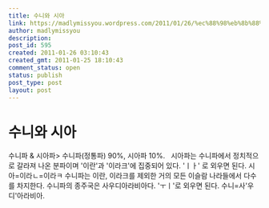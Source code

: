 ```yaml
---
title: 수니와 시아
link: https://madlymissyou.wordpress.com/2011/01/26/%ec%88%98%eb%8b%88%ec%99%80-%ec%8b%9c%ec%95%84/
author: madlymissyou
description: 
post_id: 595
created: 2011-01-26 03:10:43
created_gmt: 2011-01-25 18:10:43
comment_status: open
status: publish
post_type: post
layout: post
---
```


# 수니와 시아

수니파 & 시아파> 수니파(정통파) 90%, 시아파 10%.   시아파는 수니파에서 정치적으로 갈라져 나온 분파이며 '이란'과 '이라크'에 집중되어 있다. 'ㅣㅏ' 로 외우면 된다. 시아=이라ㄴ=이라ㅋ 수니파는 이란, 이라크를 제외한 거의 모든 이슬람 나라들에서 다수를 차지한다. 수니파의 종주국은 사우디아라비아다. 'ㅜㅣ'로 외우면 된다. 수니=사'우디'아라비아.
